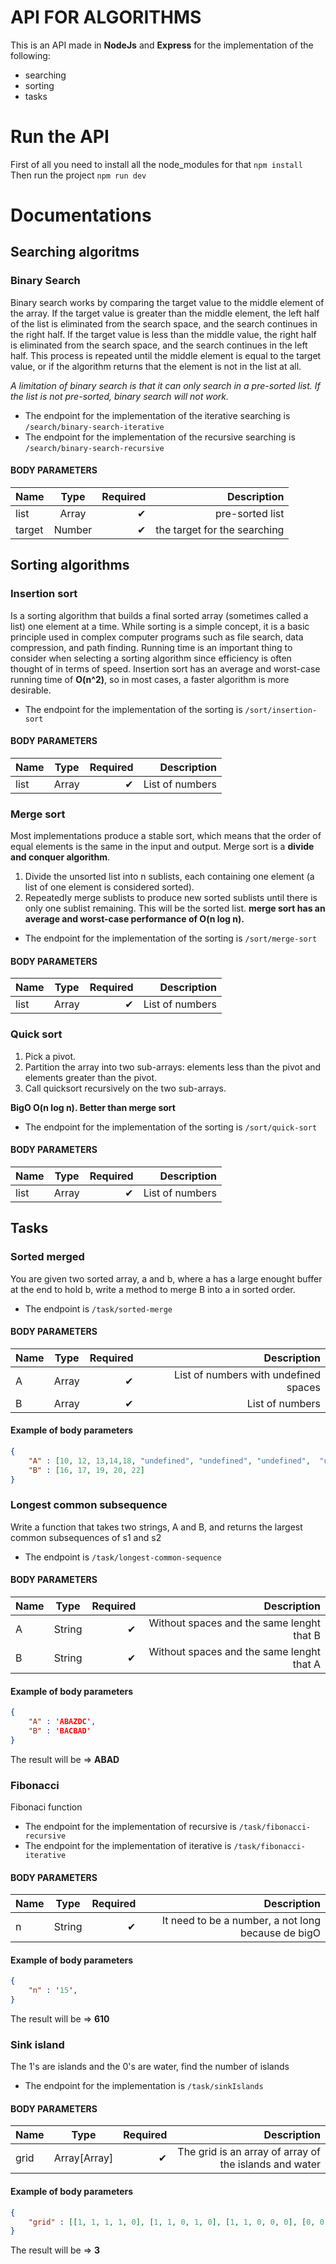 # API FOR ALGORITHMS
This is an API made in **NodeJs** and **Express** for the implementation of the following:
- searching
- sorting
- tasks
# Run the API

First of all you need to install all the node_modules for that
`npm install`
Then run the project `npm run dev`

# Documentations
## Searching algoritms

### Binary Search
Binary search works by comparing the target value to the middle element of the array. If the target value is greater than the middle element, the left half of the list is eliminated from the search space, and the search continues in the right half. If the target value is less than the middle value, the right half is eliminated from the search space, and the search continues in                  the left half. This process is repeated until the middle element is equal to the target value, or if the algorithm returns that the element is not in the list at all.

*A limitation of binary search is that it can only search in a pre-sorted list. If the list is not pre-sorted, binary search will not work.*

* The endpoint for the implementation of the iterative searching is `/search/binary-search-iterative`
* The endpoint for the implementation of the  recursive searching is `/search/binary-search-recursive`
#### BODY PARAMETERS
| Name     |      Type     | Required |  Description                  |
|----------|:-------------:|------:   |--------------------:          |
|  list    |  Array        |   ✔     |  pre-sorted list               |
|  target  |  Number       |   ✔     |  the target for the searching  |

## Sorting algorithms

### Insertion sort
Is a sorting algorithm that builds a final sorted array (sometimes called a list) one element at a time. While sorting is a simple concept, it is a basic principle used in complex computer programs such as file search, data compression, and path finding. Running time is an important thing to consider when selecting a sorting algorithm since efficiency is often thought of in terms of speed. Insertion sort has an average and worst-case running time of **O(n^2)**, so in most cases, a faster algorithm is more desirable.

* The endpoint for the implementation of the sorting is `/sort/insertion-sort`
#### BODY PARAMETERS
| Name     |      Type     | Required |  Description                  |
|----------|:-------------:|------:   |--------------------:          |
|  list    |  Array        |   ✔     | List of numbers                |
### Merge sort
Most implementations produce a stable sort, which means that the order of equal elements is the same in the input and output. Merge sort is a **divide and conquer algorithm**.
1. Divide the unsorted list into n sublists, each containing one element (a list of one element is considered sorted).
2. Repeatedly merge sublists to produce new sorted sublists until there is only one sublist remaining. This will be the sorted list.
**merge sort has an average and worst-case performance of O(n log n).**
* The endpoint for the implementation of the sorting is `/sort/merge-sort`
#### BODY PARAMETERS
| Name     |      Type     | Required |  Description                  |
|----------|:-------------:|------:   |--------------------:          |
|  list    |  Array        |   ✔     | List of numbers                |

### Quick sort
1. Pick a pivot. 
2. Partition the array into two sub-arrays: elements less than the pivot and elements greater than the pivot.
3. Call quicksort recursively on the two sub-arrays. 

**BigO O(n log n). Better than merge sort**
* The endpoint for the implementation of the sorting is `/sort/quick-sort`
#### BODY PARAMETERS
| Name     |      Type     | Required |  Description                  |
|----------|:-------------:|------:   |--------------------:          |
|  list    |  Array        |   ✔     | List of numbers                |


## Tasks

### Sorted merged
You are given two sorted array, a and b, where a has a large enought buffer at the end to hold b, write a method to merge B into a in sorted order.
* The endpoint is `/task/sorted-merge`
#### BODY PARAMETERS
| Name     |      Type     | Required |  Description                  |
|----------|:-------------:|------:   |--------------------:          |
|  A       |  Array        |   ✔     | List of numbers with undefined spaces  |
|  B       |  Array        |   ✔     | List of numbers                |
#### Example of body parameters
```json
{
	"A" : [10, 12, 13,14,18, "undefined", "undefined", "undefined",  "undefined", "undefined"],
	"B" : [16, 17, 19, 20, 22]
}
```




### Longest common subsequence
Write a function that takes two strings, A and B, and returns the largest common subsequences of s1 and s2
* The endpoint is `/task/longest-common-sequence`
#### BODY PARAMETERS
| Name     |      Type     | Required |  Description                  |
|----------|:-------------:|------:   |--------------------:          |
|  A       |  String        |   ✔     | Without spaces and the same lenght that B  |
|  B       |  String        |   ✔     | Without spaces and the same lenght that  A |

#### Example of body parameters
```json
{
	"A" : 'ABAZDC',
	"B" : 'BACBAD'
}
```
The result will be => **ABAD**

### Fibonacci
Fibonaci function
* The endpoint for the implementation of recursive is `/task/fibonacci-recursive`
* The endpoint for the implementation of iterative is `/task/fibonacci-iterative`

#### BODY PARAMETERS
| Name     |      Type     | Required |  Description                  |
|----------|:-------------:|------:   |--------------------:          |
|  n       |  String        |   ✔     | It need to be a number, a not long because de bigO  |

#### Example of body parameters
```json
{
	"n" : '15',
}
```
The result will be => **610**
### Sink island
The 1's are islands and the 0's are water, find the number of islands
* The endpoint for the implementation is `/task/sinkIslands`

#### BODY PARAMETERS
| Name     |      Type     | Required |  Description                  |
|----------|:-------------:|------:   |--------------------:          |
|  grid    |  Array[Array] |   ✔     | The grid is an array of array of the islands and water  |

#### Example of body parameters
```json
{
	"grid" : [[1, 1, 1, 1, 0], [1, 1, 0, 1, 0], [1, 1, 0, 0, 0], [0, 0, 1, 0, 1]]
}
```
The result will be => **3**